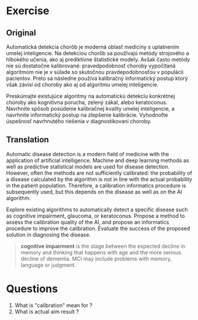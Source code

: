 # Exercise

## Original

Automatická detekcia chorôb je moderná oblasť medicíny s uplatnením umelej inteligencie. Na detekciou chorôb sa používajú metódy strojového a hlbokého učenia, ako aj prediktívne štatistické modely. Avšak často metódy nie sú dostatočne kalibrované: pravedpodobnosť choroby vypočítaná algoritmom nie je v súlade so skutočnou pravdepodobnosťou v populácii pacientov. Preto sa následne používa kalibračný informatický postup ktorý však závisí od choroby ako aj od algoritmu umelej inteligencie.

Preskúmajte existujúce algoritmy na automatickú detekciu konkrétnej choroby ako kognitívna porucha, zelený zákal, alebo keratoconus. Navrhnite spôsob posúdenie kalibračnej kvality umelej inteligencie, a navrhnite informatický postup na zlepšenie kalibrácie. Vyhodnoťte úspešnosť navrhnutého riešenia v diagnostikovaní choroby.

## Translation

Automatic disease detection is a modern field of medicine with the application of artificial intelligence. Machine and deep learning methods as well as predictive statistical models are used for disease detection. However, often the methods are not sufficiently calibrated: the probability of a disease calculated by the algorithm is not in line with the actual probability in the patient population. Therefore, a calibration informatics procedure is subsequently used, but this depends on the disease as well as on the AI algorithm.

Explore existing algorithms to automatically detect a specific disease such as cognitive impairment, glaucoma, or keratoconus. Propose a method to assess the calibration quality of the AI, and propose an informatics procedure to improve the calibration. Evaluate the success of the proposed solution in diagnosing the disease.

>**cognitive impairment** is the stage between the expected decline in memory and thinking that happens with age and the more serious decline of dementia. MCI may include problems with memory, language or judgment.

# Questions

1. What is "calibration" mean for ?
2. What is actual aim result ?